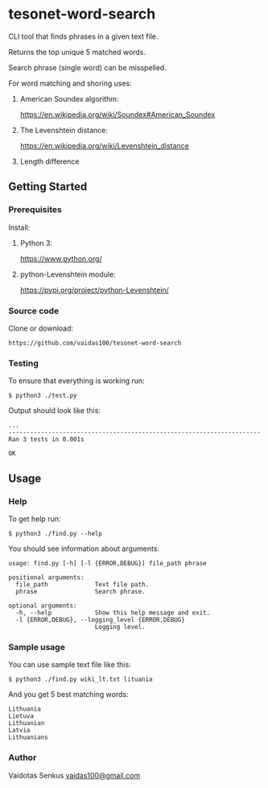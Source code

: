 # tesonet-word-search

CLI tool that finds phrases in a given text file.

Returns the top unique 5 matched words.

Search phrase (single word) can be misspelled.

For word matching and shoring uses:

1. American Soundex algorithm:

    https://en.wikipedia.org/wiki/Soundex#American_Soundex

2. The Levenshtein distance:

    https://en.wikipedia.org/wiki/Levenshtein_distance

3. Length difference

## Getting Started

### Prerequisites

Install:
1. Python 3:

    https://www.python.org/

2. python-Levenshtein module:

    https://pypi.org/project/python-Levenshtein/

### Source code

Clone or download:

    https://github.com/vaidas100/tesonet-word-search


### Testing

To ensure that everything is working run:

    $ python3 ./test.py

Output should look like this:

    ...
    ----------------------------------------------------------------------
    Ran 3 tests in 0.001s
    
    OK

## Usage

### Help

To get help run:

    $ python3 ./find.py --help

You should see information about arguments:

    usage: find.py [-h] [-l {ERROR,DEBUG}] file_path phrase

    positional arguments:
      file_path             Text file path.
      phrase                Search phrase.

    optional arguments:
      -h, --help            Show this help message and exit.
      -l {ERROR,DEBUG}, --logging_level {ERROR,DEBUG}
                            Logging level.

### Sample usage

You can use sample text file like this:

    $ python3 ./find.py wiki_lt.txt lituania

And you get 5 best matching words:

    Lithuania
    Lietuva
    Lithuanian
    Latvia
    Lithuanians


### Author

Vaidotas Senkus
<vaidas100@gmail.com>
